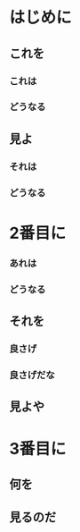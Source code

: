 はじめに
========

これを
------

### これは

### どうなる

見よ
----

### それは

### どうなる

2番目に
=======

### あれは
### どうなる

それを
------

### 良さげ

### 良さげだな

見よや
------

3番目に
=======

何を
----

見るのだ
--------
